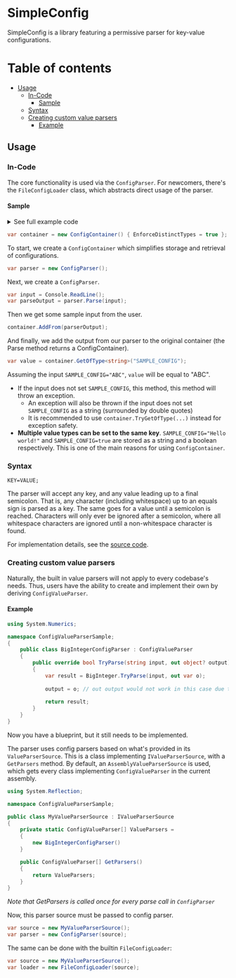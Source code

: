# SimpleConfig

SimpleConfig is a library featuring a permissive parser for key-value configurations.

# Table of contents

- [Usage](#usage)
  - [In-Code](#in-code)
    - [Sample](#sample)
  - [Syntax](#syntax)
  - [Creating custom value parsers](#creating-custom-value-parsers)
    - [Example](#example)

## Usage

### In-Code

The core functionality is used via the `ConfigParser`. For newcomers, there's the 
`FileConfigLoader` class, which abstracts direct usage of the parser.

#### Sample

<details>
<summary>
See full example code
</summary>

```csharp
using System;
using SimpleConfig;

namespace SimpleConfigSample
{
    public static class Program
    {
        public static void Main(string[] args)
        {
            var container = new ConfigContainer() { EnforceDistinctTypes = true };
            var parser = new ConfigParser();
        
            var input = Console.ReadLine();
            var parseOutput = parser.Parse(input);
        
            container.AddFrom(parserOutput);
        
            var value = container.GetOfType<string>("SAMPLE_CONFIG");
        
            Console.WriteLine(value);
        }
    }
}
```

<br/>

</details>

```csharp
var container = new ConfigContainer() { EnforceDistinctTypes = true };
```

To start, we create a `ConfigContainer` which simplifies storage and retrieval of configurations.

```cs
var parser = new ConfigParser();
```

Next, we create a `ConfigParser`.

```csharp
var input = Console.ReadLine();
var parseOutput = parser.Parse(input);
```

Then we get some sample input from the user.

```csharp
container.AddFrom(parserOutput);
```

And finally, we add the output from our parser to the original container (the Parse method returns a ConfigContainer).

```csharp
var value = container.GetOfType<string>("SAMPLE_CONFIG");
```

Assuming the input `SAMPLE_CONFIG="ABC"`, `value` will be equal to "ABC".

- If the input does not set `SAMPLE_CONFIG`, this method, this method will throw an exception.
  - An exception will also be thrown if the input does not set `SAMPLE_CONFIG` as a string 
  (surrounded by double quotes)
  - It is recommended to use `container.TryGetOfType(...)` instead for exception safety.
- **Multiple value types can be set to the same key**. `SAMPLE_CONFIG="Hello world!"` and
`SAMPLE_CONFIG=true` are stored as a string and a boolean respectively. This is one of the main reasons
for using `ConfigContainer`.

### Syntax

```
KEY=VALUE;
```

The parser will accept any key, and any value leading up to a final semicolon. 
That is, any character (including whitespace) up to an equals sign is parsed as a key. 
The same goes for a value until a semicolon is reached. Characters will only ever be 
ignored after a semicolon, where all whitespace characters are ignored until a 
non-whitespace character is found.

For implementation details, see the [source code](./SimpleConfig/ConfigParser.cs).

### Creating custom value parsers

Naturally, the built in value parsers will not apply to every codebase's needs. Thus,
users have the ability to create and implement their own by deriving `ConfigValueParser`.

#### Example

```csharp
using System.Numerics;

namespace ConfigValueParserSample;
{
    public class BigIntegerConfigParser : ConfigValueParser
    {
        public override bool TryParse(string input, out object? output)
        {
            var result = BigInteger.TryParse(input, out var o);
    
            output = o; // out output would not work in this case due to the type mismatch
    
            return result;
        }
    }
}
```

Now you have a blueprint, but it still needs to be implemented.

The parser uses config parsers based on what's provided in its `ValueParserSource`.
This is a class implementing `IValueParserSource`, with a `GetParsers` method. By default,
an `AssemblyValueParserSource` is used, which gets every class implementing `ConfigValueParser`
in the current assembly.

```csharp
using System.Reflection;

namespace ConfigValueParserSample;

public class MyValueParserSource : IValueParserSource
{
    private static ConfigValueParser[] ValueParsers =
    {
        new BigIntegerConfigParser()
    }

    public ConfigValueParser[] GetParsers()
    {
        return ValueParsers;
    }
}
```

*Note that GetParsers is called once for every parse call in `ConfigParser`*

Now, this parser source must be passed to config parser.

```csharp
var source = new MyValueParserSource();
var parser = new ConfigParser(source);
```

The same can be done with the builtin `FileConfigLoader`:

```csharp
var source = new MyValueParserSource();
var loader = new FileConfigLoader(source);
```